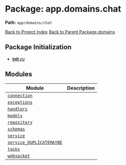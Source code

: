 # Package: app.domains.chat

**Path:** `app/domains/chat`

[Back to Project Index](../../../../index.md)
[Back to Parent Package domains](../index.md)

## Package Initialization
- [__init__.py](init.md)

## Modules

| Module | Description |
| --- | --- |
| [`connection`](connection.md) |  |
| [`exceptions`](exceptions.md) |  |
| [`handlers`](handlers.md) |  |
| [`models`](models.md) |  |
| [`repository`](repository.md) |  |
| [`schemas`](schemas.md) |  |
| [`service`](service.md) |  |
| [`service_DUPLICATEMAYBE`](service_DUPLICATEMAYBE.md) |  |
| [`tasks`](tasks.md) |  |
| [`websocket`](websocket.md) |  |
